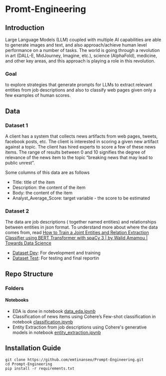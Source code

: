 # Promt-Engineering

## Introduction
Large Language Models (LLM) coupled with multiple AI capabilities are able to generate images and text, and also approach/achieve human level performance on a number of tasks.  The world is going through a revolution in art (DALL-E, MidJourney, Imagine, etc.), science (AlphaFold), medicine, and other key areas, and this approach is playing a role in this revolution.

### Goal 
to explore strategies that generate prompts for LLMs to extract relevant entities from job descriptions and also to classify web pages given only a few examples of human scores.   


## Data
### Dataset 1
A client has a system that collects news artifacts from web pages, tweets, facebook posts, etc. The client is interested in scoring a given new artifact against a topic. The client has hired experts to score a few of these news items. The range of results between 0 and 10 signifies the degree of relevance of the news item to the topic “breaking news that may lead to public unrest”.

Some columns of this data are as follows
* Title: title of the item 
* Description: the content of the item
* Body: the content of the item
* Analyst_Average_Score: target variable - the score to be estimated

### Dataset 2
The data are job descriptions ( together named entities)  and  relationships between entities in json format. To understand more about where the data comes from, read [How to Train a Joint Entities and Relation Extraction Classifier using BERT Transformer with spaCy 3 | by Walid Amamou | Towards Data Science](https://towardsdatascience.com/how-to-train-a-joint-entities-and-relation-extraction-classifier-using-bert-transformer-with-spacy-49eb08d91b5c)

- [Dataset Dev](https://github.com/walidamamou/relation_extraction_transformer/blob/main/relations_dev.txt): For development and training
- [Dataset Test](https://github.com/walidamamou/relation_extraction_transformer/blob/main/relations_test.txt): For testing and final reportin


## Repo Structure
### Folders
#### Notebooks
* EDA is done in notebook [data_eda.ipynb](https://github.com/emtinanseo/Prompt-Engineering/blob/main/notebooks/data_eda.ipynb)
* Classification of news items using Cohere’s Few-shot classification in notebook [classification.ipynb](https://github.com/emtinanseo/Prompt-Engineering/blob/main/notebooks/classification.ipynb)
* Entity Extraction from job descriptions using Cohere's generative models in notebook [entity_extraction.ipynb](https://github.com/emtinanseo/Prompt-Engineering/blob/main/notebooks/entity_extraction.ipynb)


## Installation Guide
```
git clone https://github.com/emtinanseo/Prompt-Engineering.git
cd Prompt-Engineering
pip install -r requirements.txt
```
